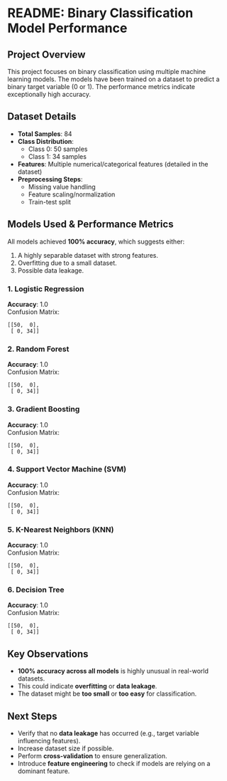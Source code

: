 # README: Binary Classification Model Performance

## Project Overview
This project focuses on binary classification using multiple machine learning models. The models have been trained on a dataset to predict a binary target variable (0 or 1). The performance metrics indicate exceptionally high accuracy.

## Dataset Details
- **Total Samples**: 84
- **Class Distribution**:
  - Class 0: 50 samples
  - Class 1: 34 samples
- **Features**: Multiple numerical/categorical features (detailed in the dataset)
- **Preprocessing Steps**:
  - Missing value handling
  - Feature scaling/normalization
  - Train-test split

## Models Used & Performance Metrics
All models achieved **100% accuracy**, which suggests either:
1. A highly separable dataset with strong features.
2. Overfitting due to a small dataset.
3. Possible data leakage.

### 1. Logistic Regression
**Accuracy**: 1.0  
Confusion Matrix:
```
[[50,  0],
 [ 0, 34]]
```

### 2. Random Forest
**Accuracy**: 1.0  
Confusion Matrix:
```
[[50,  0],
 [ 0, 34]]
```

### 3. Gradient Boosting
**Accuracy**: 1.0  
Confusion Matrix:
```
[[50,  0],
 [ 0, 34]]
```

### 4. Support Vector Machine (SVM)
**Accuracy**: 1.0  
Confusion Matrix:
```
[[50,  0],
 [ 0, 34]]
```

### 5. K-Nearest Neighbors (KNN)
**Accuracy**: 1.0  
Confusion Matrix:
```
[[50,  0],
 [ 0, 34]]
```

### 6. Decision Tree
**Accuracy**: 1.0  
Confusion Matrix:
```
[[50,  0],
 [ 0, 34]]
```

## Key Observations
- **100% accuracy across all models** is highly unusual in real-world datasets.
- This could indicate **overfitting** or **data leakage**.
- The dataset might be **too small** or **too easy** for classification.

## Next Steps
- Verify that no **data leakage** has occurred (e.g., target variable influencing features).
- Increase dataset size if possible.
- Perform **cross-validation** to ensure generalization.
- Introduce **feature engineering** to check if models are relying on a dominant feature.
